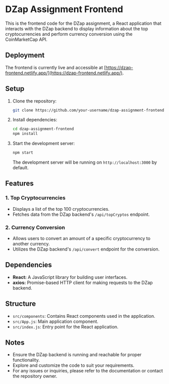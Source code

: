 # DZap Assignment Frontend

This is the frontend code for the DZap assignment, a React application that interacts with the DZap backend to display information about the top cryptocurrencies and perform currency conversion using the CoinMarketCap API.

## Deployment

The frontend is currently live and accessible at [https://dzap-frontend.netlify.app/](https://dzap-frontend.netlify.app/).

## Setup

1. Clone the repository:

   ```bash
   git clone https://github.com/your-username/dzap-assignment-frontend.git
   ```

2. Install dependencies:

   ```bash
   cd dzap-assignment-frontend
   npm install
   ```

3. Start the development server:

   ```bash
   npm start
   ```

   The development server will be running on `http://localhost:3000` by default.

## Features

### 1. Top Cryptocurrencies

- Displays a list of the top 100 cryptocurrencies.
- Fetches data from the DZap backend's `/api/topCryptos` endpoint.

### 2. Currency Conversion

- Allows users to convert an amount of a specific cryptocurrency to another currency.
- Utilizes the DZap backend's `/api/convert` endpoint for the conversion.

## Dependencies

- **React:** A JavaScript library for building user interfaces.
- **axios:** Promise-based HTTP client for making requests to the DZap backend.

## Structure

- `src/components`: Contains React components used in the application.
- `src/App.js`: Main application component.
- `src/index.js`: Entry point for the React application.

## Notes

- Ensure the DZap backend is running and reachable for proper functionality.
- Explore and customize the code to suit your requirements.
- For any issues or inquiries, please refer to the documentation or contact the repository owner.
